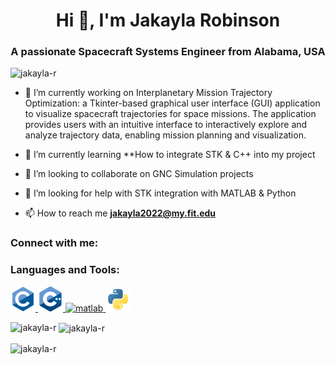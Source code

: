 <h1 align="center">Hi 👋, I'm Jakayla Robinson</h1>
<h3 align="center">A passionate Spacecraft Systems Engineer from Alabama, USA</h3>


<p align="left"> <img src="https://komarev.com/ghpvc/?username=jakayla-r&label=Profile%20views&color=0e75b6&style=flat" alt="jakayla-r" /> </p>

- 🔭 I’m currently working on Interplanetary Mission Trajectory Optimization: a Tkinter-based graphical user interface (GUI) application to visualize spacecraft trajectories for space missions. The application provides users with an intuitive interface to interactively explore and analyze trajectory data, enabling mission planning and visualization.

- 🌱 I’m currently learning **How to integrate STK & C++ into my project

- 👯 I’m looking to collaborate on GNC Simulation projects

- 🤝 I’m looking for help with STK integration with MATLAB & Python

- 📫 How to reach me **jakayla2022@my.fit.edu**

<h3 align="left">Connect with me:</h3>
<p align="left">
</p>

<h3 align="left">Languages and Tools:</h3>
<p align="left"> <a href="https://www.cprogramming.com/" target="_blank" rel="noreferrer"> <img src="https://raw.githubusercontent.com/devicons/devicon/master/icons/c/c-original.svg" alt="c" width="40" height="40"/> </a> <a href="https://www.w3schools.com/cpp/" target="_blank" rel="noreferrer"> <img src="https://raw.githubusercontent.com/devicons/devicon/master/icons/cplusplus/cplusplus-original.svg" alt="cplusplus" width="40" height="40"/> </a> <a href="https://www.mathworks.com/" target="_blank" rel="noreferrer"> <img src="https://upload.wikimedia.org/wikipedia/commons/2/21/Matlab_Logo.png" alt="matlab" width="40" height="40"/> </a> <a href="https://www.python.org" target="_blank" rel="noreferrer"> <img src="https://raw.githubusercontent.com/devicons/devicon/master/icons/python/python-original.svg" alt="python" width="40" height="40"/> </a> </p>

<p><img align="left" src="https://github-readme-stats.vercel.app/api/top-langs?username=jakayla-r&show_icons=true&locale=en&layout=compact" alt="jakayla-r" /></p>

<p>&nbsp;<img align="center" src="https://github-readme-stats.vercel.app/api?username=jakayla-r&show_icons=true&locale=en" alt="jakayla-r" /></p>

<p><img align="center" src="https://github-readme-streak-stats.herokuapp.com/?user=jakayla-r&" alt="jakayla-r" /></p>
